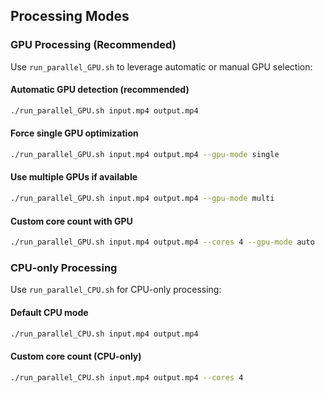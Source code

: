 ## Processing Modes

### GPU Processing (Recommended)
Use `run_parallel_GPU.sh` to leverage automatic or manual GPU selection:

#### Automatic GPU detection (recommended)
```bash
./run_parallel_GPU.sh input.mp4 output.mp4
```

#### Force single GPU optimization
```bash
./run_parallel_GPU.sh input.mp4 output.mp4 --gpu-mode single
```

#### Use multiple GPUs if available
```bash
./run_parallel_GPU.sh input.mp4 output.mp4 --gpu-mode multi
```

#### Custom core count with GPU
```bash
./run_parallel_GPU.sh input.mp4 output.mp4 --cores 4 --gpu-mode auto
```

### CPU-only Processing
Use `run_parallel_CPU.sh` for CPU-only processing:

#### Default CPU mode
```bash
./run_parallel_CPU.sh input.mp4 output.mp4
```

#### Custom core count (CPU-only)
```bash
./run_parallel_CPU.sh input.mp4 output.mp4 --cores 4
```
